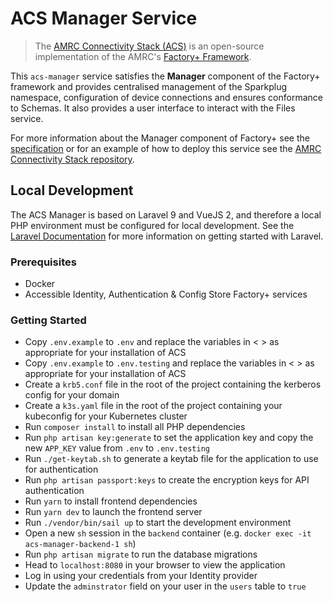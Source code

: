 # ACS Manager Service

> The [AMRC Connectivity Stack (ACS)](https://github.com/AMRC-FactoryPlus/amrc-connectivity-stack) is an open-source implementation of the AMRC's [Factory+ Framework](https://factoryplus.app.amrc.co.uk).

This `acs-manager` service satisfies the **Manager** component of the Factory+ framework and provides centralised management of the Sparkplug namespace, configuration of device connections and ensures conformance to Schemas. It also provides a user interface to interact with the Files service.

For more information about the Manager component of Factory+ see the [specification](https://factoryplus.app.amrc.co.uk) or for an example of how to deploy this service see the [AMRC Connectivity Stack repository](https://github.com/AMRC-FactoryPlus/amrc-connectivity-stack).

## Local Development

The ACS Manager is based on Laravel 9 and VueJS 2, and therefore a local PHP environment must be configured for local development. See the [Laravel Documentation](https://laravel.com/) for more information on getting started with Laravel.

### Prerequisites
- Docker
- Accessible Identity, Authentication & Config Store Factory+ services

### Getting Started
- Copy `.env.example` to `.env` and replace the variables in < > as appropriate for your installation of ACS
- Copy `.env.example` to `.env.testing` and replace the variables in < > as appropriate for your installation of ACS
- Create a `krb5.conf` file in the root of the project containing the kerberos config for your domain
- Create a `k3s.yaml` file in the root of the project containing your kubeconfig for your Kubernetes cluster
- Run `composer install` to install all PHP dependencies
- Run `php artisan key:generate` to set the application key and copy the new `APP_KEY` value from `.env` to `.env.testing`
- Run `./get-keytab.sh` to generate a keytab file for the application to use for authentication
- Run `php artisan passport:keys` to create the encryption keys for API authentication 
- Run `yarn` to install frontend dependencies 
- Run `yarn dev` to launch the frontend server 
- Run `./vendor/bin/sail up` to start the development environment
- Open a new `sh` session in the `backend` container (e.g. `docker exec -it acs-manager-backend-1 sh`)
- Run `php artisan migrate` to run the database migrations
- Head to `localhost:8080` in your browser to view the application
- Log in using your credentials from your Identity provider
- Update the `adminstrator` field on your user in the `users` table to `true`
